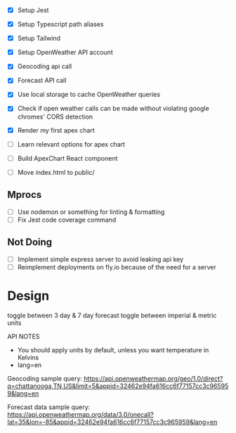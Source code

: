 - [x] Setup Jest
- [x] Setup Typescript path aliases
- [x] Setup Tailwind
- [x] Setup OpenWeather API account
- [x] Geocoding api call 
- [x] Forecast API call 
- [x] Use local storage to cache OpenWeather queries
- [x] Check if open weather calls can be made without violating google chromes' CORS detection
- [x] Render my first apex chart
- [ ] Learn relevant options for apex chart
- [ ] Build ApexChart React component
- [ ] Move index.html to public/


## Mprocs
- [ ] Use nodemon or something for linting & formatting
- [ ] Fix Jest code coverage command

## Not Doing
- [ ] Implement simple express server to avoid leaking api key
- [ ] Reimplement deployments on fly.io because of the need for a server

# Design
toggle between 3 day & 7 day forecast
toggle between imperial & metric units

API NOTES
- You should apply units by default, unless you want temperature in Kelvins
- lang=en

Geocoding sample query:
https://api.openweathermap.org/geo/1.0/direct?q=chattanooga,TN,US&limit=5&appid=32462e94fa616cc6f77157cc3c965959&lang=en

Forecast data sample query:
https://api.openweathermap.org/data/3.0/onecall?lat=35&lon=-85&appid=32462e94fa616cc6f77157cc3c965959&lang=en

